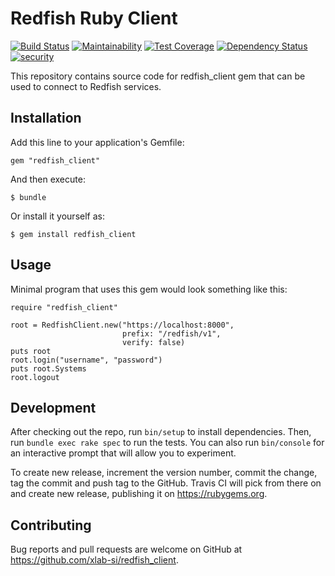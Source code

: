 # Redfish Ruby Client

[![Build Status](https://travis-ci.org/xlab-si/redfish_client.svg?branch=master)](https://travis-ci.org/xlab-si/redfish_client)
[![Maintainability](https://api.codeclimate.com/v1/badges/ce990310be22db90c3e2/maintainability)](https://codeclimate.com/github/xlab-si/redfish_client/maintainability)
[![Test Coverage](https://api.codeclimate.com/v1/badges/ce990310be22db90c3e2/test_coverage)](https://codeclimate.com/github/xlab-si/redfish_client/test_coverage)
[![Dependency Status](https://beta.gemnasium.com/badges/github.com/xlab-si/redfish_client.svg)](https://beta.gemnasium.com/projects/github.com/xlab-si/redfish_client)
[![security](https://hakiri.io/github/xlab-si/redfish_client/master.svg)](https://hakiri.io/github/xlab-si/redfish_client/master)


This repository contains source code for redfish_client gem that can be used
to connect to Redfish services.


## Installation

Add this line to your application's Gemfile:

    gem "redfish_client"

And then execute:

    $ bundle

Or install it yourself as:

    $ gem install redfish_client


## Usage

Minimal program that uses this gem would look something like this:

    require "redfish_client"

    root = RedfishClient.new("https://localhost:8000",
                             prefix: "/redfish/v1",
                             verify: false)
    puts root
    root.login("username", "password")
    puts root.Systems
    root.logout


## Development

After checking out the repo, run `bin/setup` to install dependencies. Then,
run `bundle exec rake spec` to run the tests. You can also run `bin/console`
for an interactive prompt that will allow you to experiment.

To create new release, increment the version number, commit the change, tag
the commit and push tag to the GitHub. Travis CI will pick from there on and
create new release, publishing it on https://rubygems.org.


## Contributing

Bug reports and pull requests are welcome on GitHub at
https://github.com/xlab-si/redfish_client.
